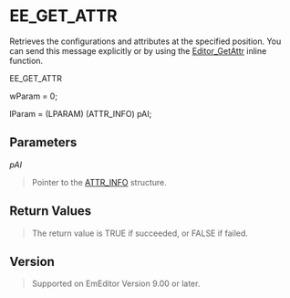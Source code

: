 # EE\_GET\_ATTR

Retrieves the configurations and attributes at the specified position. You can send this message explicitly or by using the [Editor\_GetAttr](../macro/editor_getattr) inline function.

EE\_GET\_ATTR

wParam = 0;

lParam = (LPARAM) (ATTR\_INFO) pAI;

## Parameters

_pAI_

> Pointer to the [ATTR\_INFO](../structure/attr_info) structure.

## Return Values

> The return value is TRUE if succeeded, or FALSE if failed.

## Version

> Supported on EmEditor Version 9.00 or later.